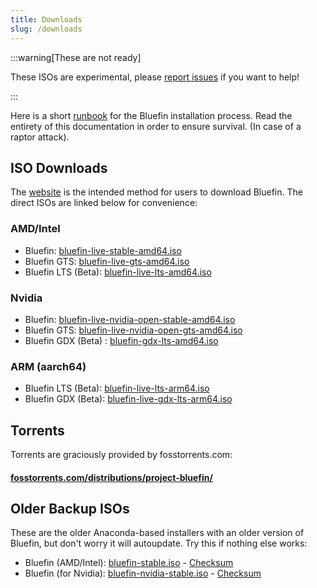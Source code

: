 ```yaml
---
title: Downloads
slug: /downloads
---
```


:::warning[These are not ready]

These ISOs are experimental, please [report issues](https://github.com/ublue-os/titanoboa/issues) if you want to help!

:::

Here is a short [runbook](https://www.pagerduty.com/resources/learn/what-is-a-runbook/) for the Bluefin installation process. Read the entirety of this documentation in order to ensure survival. (In case of a raptor attack).

## ISO Downloads

The [website](https://projectbluefin.io) is the intended method for users to download Bluefin. The direct ISOs are linked below for convenience:

### AMD/Intel

- Bluefin: [bluefin-live-stable-amd64.iso](https://download.projectbluefin.io/bluefin-live-stable-amd64.iso)
- Bluefin GTS: [bluefin-live-gts-amd64.iso](https://download.projectbluefin.io/bluefin-live-gts-amd64.iso)
- Bluefin LTS (Beta): [bluefin-live-lts-amd64.iso](https://download.projectbluefin.io/bluefin-lts-live-amd64.iso)

### Nvidia

- Bluefin: [bluefin-live-nvidia-open-stable-amd64.iso](https://download.projectbluefin.io/bluefin-live-nvidia-open-stable-amd64.iso)
- Bluefin GTS: [bluefin-live-nvidia-open-gts-amd64.iso](https://download.projectbluefin.io/bluefin-live-nvidia-open-gts-amd64.iso)
- Bluefin GDX (Beta) : [bluefin-gdx-lts-amd64.iso](https://download.projectbluefin.io/bluefin-gdx-lts-amd64.iso)

### ARM (aarch64)

- Bluefin LTS (Beta): [bluefin-live-lts-arm64.iso](https://download.projectbluefin.io/bluefin-live-lts-arm64.iso)
- Bluefin GDX (Beta): [bluefin-live-gdx-lts-arm64.iso](https://download.projectbluefin.io/bluefin-gdx-lts-arm64.iso)

## Torrents

Torrents are graciously provided by fosstorrents.com:

#### [fosstorrents.com/distributions/project-bluefin/](https://fosstorrents.com/distributions/project-bluefin/)

## Older Backup ISOs

These are the older Anaconda-based installers with an older version of Bluefin, but don't worry it will autoupdate. Try this if nothing else works:

- Bluefin (AMD/Intel): [bluefin-stable.iso](https://projectbluefin.dev/bluefin-stable.iso) - [Checksum](https://projectbluefin.dev/bluefin-stable.iso-CHECKSUM)
- Bluefin (for Nvidia):  [bluefin-nvidia-stable.iso](https://projectbluefin.dev/bluefin-nvidia-stable.iso) - [Checksum](https://projectbluefin.dev/bluefin-nvidia-stable.iso-CHECKSUM)

